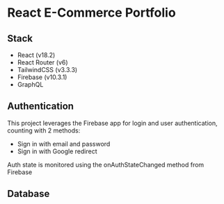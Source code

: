 # React E-Commerce Portfolio

## Stack
- React (v18.2)
- React Router (v6)
- TailwindCSS (v3.3.3)
- Firebase (v10.3.1)
- GraphQL

## Authentication

This project leverages the Firebase app for login and user authentication, counting with 2 methods:
  - Sign in with email and password
  - Sign in with Google redirect

Auth state is monitored using the onAuthStateChanged method from Firebase

## Database

